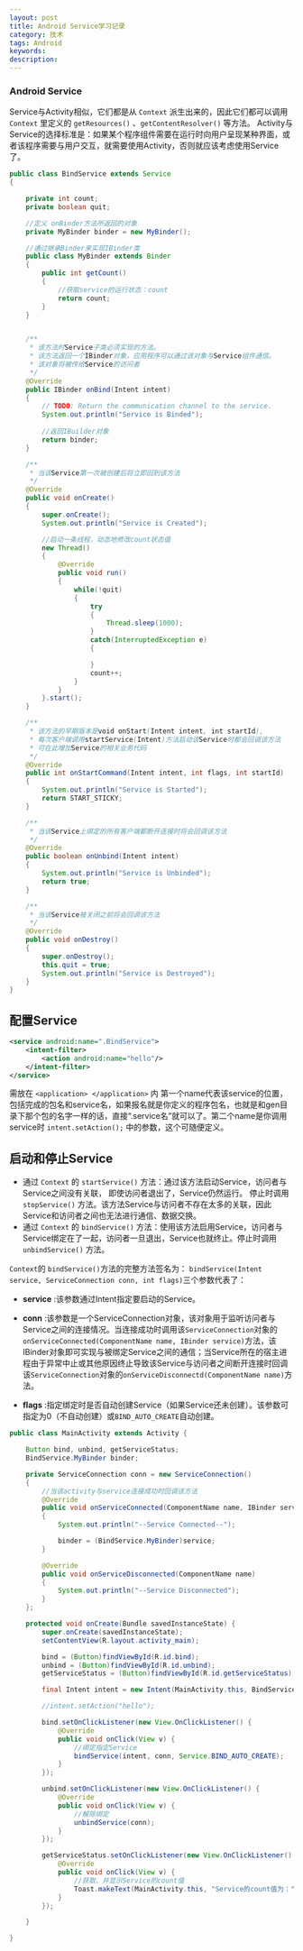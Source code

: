```yaml
---
layout: post
title: Android Service学习记录
category: 技术
tags: Android
keywords: 
description: 
---
```

### Android Service

Service与Activity相似，它们都是从 `Context` 派生出来的，因此它们都可以调用 `Context` 里定义的 `getResources()` 、`getContentResolver()` 等方法。
Activity与Service的选择标准是：如果某个程序组件需要在运行时向用户呈现某种界面，或者该程序需要与用户交互，就需要使用Activity，否则就应该考虑使用Service了。

``` java
public class BindService extends Service
{

    private int count;
    private boolean quit;

	//定义 onBinder方法所返回的对象
    private MyBinder binder = new MyBinder();

    //通过继承Binder来实现IBinder类
    public class MyBinder extends Binder
    {
        public int getCount()
        {
            //获取service的运行状态：count
            return count;
        }
    }


    /**
     * 该方法时Service子类必须实现的方法。
     * 该方法返回一个IBinder对象，应用程序可以通过该对象与Service组件通信。
     * 该对象将被传给Service的访问者
     */
    @Override
    public IBinder onBind(Intent intent)
    {
        // TODO: Return the communication channel to the service.
        System.out.println("Service is Binded");
        
        //返回IBuilder对象
        return binder;
    }

    /**
     * 当该Service第一次被创建后将立即回到该方法
     */
    @Override
    public void onCreate()
    {
        super.onCreate();
        System.out.println("Service is Created");

        //启动一条线程，动态地修改count状态值
        new Thread()
        {
            @Override
            public void run()
            {
                while(!quit)
                {
                    try
                    {
                        Thread.sleep(1000);
                    }
                    catch(InterruptedException e)
                    {

                    }
                    count++;
                }
            }
        }.start();
    }

    /**
     * 该方法的早期版本是void onStart(Intent intent, int startId),
     * 每次客户端调用startService(Intent)方法启动该Service时都会回调该方法
     * 可在此增加Service的相关业务代码
     */
    @Override
    public int onStartCommand(Intent intent, int flags, int startId)
    {
        System.out.println("Service is Started");
        return START_STICKY;
    }

    /**
     * 当该Service上绑定的所有客户端都断开连接时将会回调该方法
     */
    @Override
    public boolean onUnbind(Intent intent)
    {
        System.out.println("Service is Unbinded");
        return true;
    }

    /**
     * 当该Service被关闭之前将会回调该方法
     */
    @Override
    public void onDestroy()
    {
        super.onDestroy();
        this.quit = true;
        System.out.println("Service is Destroyed");
    }
}

```

## 配置Service

``` xml
<service android:name=".BindService">
	<intent-filter>
		<action android:name="hello"/>
    </intent-filter>
</service>
```

需放在 `<application> </application>` 内
第一个name代表该service的位置，包括完成的包名和service名，如果报名就是你定义的程序包名，也就是和gen目录下那个包的名字一样的话，直接“.service名”就可以了。第二个name是你调用service时 `intent.setAction();` 中的参数，这个可随便定义。

## 启动和停止Service
- 通过 `Context` 的 `startService()` 方法：通过该方法启动Service，访问者与Service之间没有关联， 即使访问者退出了，Service仍然运行。 停止时调用 `stopService()` 方法。该方法Service与访问者不存在太多的关联，因此Service和访问者之间也无法进行通信、数据交换。
- 通过 `Context` 的 `bindService()` 方法：使用该方法启用Service，访问者与Service绑定在了一起，访问者一旦退出，Service也就终止。停止时调用 `unbindService()` 方法。

`Context`的 `bindService()`方法的完整方法签名为：
`bindService(Intent service, ServiceConnection conn, int flags)`三个参数代表了：  

- **service** :该参数通过Intent指定要启动的Service。

- **conn** :该参数是一个ServiceConnection对象，该对象用于监听访问者与Service之间的连接情况。当连接成功时调用该`ServiceConnection`对象的`onServiceConnected(ComponentName name, IBinder service)`方法，该IBinder对象即可实现与被绑定Service之间的通信；当Service所在的宿主进程由于异常中止或其他原因终止导致该Service与访问者之间断开连接时回调该`ServiceConnection`对象的`onServiceDisconnectd(ComponentName name)`方法。

- **flags** :指定绑定时是否自动创建Service（如果Service还未创建）。该参数可指定为0（不自动创建）或`BIND_AUTO_CREATE`自动创建。


``` java
public class MainActivity extends Activity {

    Button bind, unbind, getServiceStatus;
    BindService.MyBinder binder;

    private ServiceConnection conn = new ServiceConnection()
    {
        //当该activity与service连接成功时回调该方法
        @Override
        public void onServiceConnected(ComponentName name, IBinder service)
        {
            System.out.println("--Service Connected--");

            binder = (BindService.MyBinder)service;
        }

        @Override
        public void onServiceDisconnected(ComponentName name)
        {
            System.out.println("--Service Disconnected");
        }
    };

    protected void onCreate(Bundle savedInstanceState) {
        super.onCreate(savedInstanceState);
        setContentView(R.layout.activity_main);

        bind = (Button)findViewById(R.id.bind);
        unbind = (Button)findViewById(R.id.unbind);
        getServiceStatus = (Button)findViewById(R.id.getServiceStatus);

        final Intent intent = new Intent(MainActivity.this, BindService.class);

        //intent.setAction("hello");

        bind.setOnClickListener(new View.OnClickListener() {
            @Override
            public void onClick(View v) {
                //绑定指定Service
                bindService(intent, conn, Service.BIND_AUTO_CREATE);
            }
        });

        unbind.setOnClickListener(new View.OnClickListener() {
            @Override
            public void onClick(View v) {
                //解除绑定
                unbindService(conn);
            }
        });

        getServiceStatus.setOnClickListener(new View.OnClickListener() {
            @Override
            public void onClick(View v) {
                //获取、并显示Service的count值
                Toast.makeText(MainActivity.this, "Service的count值为：" + binder.getCount(), Toast.LENGTH_SHORT).show();
            }
        });

    }

}
```




